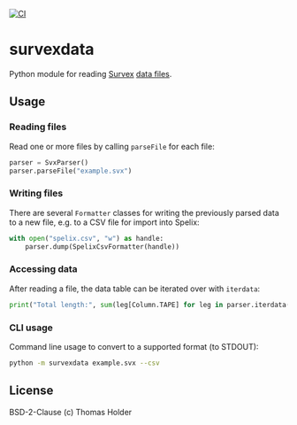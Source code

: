 [![CI](https://github.com/speleo3/survexdatapy/actions/workflows/ci.yml/badge.svg)](https://github.com/speleo3/survexdatapy/actions/workflows/ci.yml)

# survexdata

Python module for reading [Survex](https://survex.com/)
[data files](https://survex.com/docs/manual/datafile.htm).

## Usage

### Reading files

Read one or more files by calling `parseFile` for each file:

```python
parser = SvxParser()
parser.parseFile("example.svx")
```

### Writing files


There are several `Formatter` classes for writing the previously parsed data
to a new file, e.g. to a CSV file for import into Spelix:

```python
with open("spelix.csv", "w") as handle:
    parser.dump(SpelixCsvFormatter(handle))
```

### Accessing data

After reading a file, the data table can be iterated over with `iterdata`:

```python
print("Total length:", sum(leg[Column.TAPE] for leg in parser.iterdata()))
```

### CLI usage

Command line usage to convert to a supported format (to STDOUT):

```bash
python -m survexdata example.svx --csv
```

## License

BSD-2-Clause (c) Thomas Holder
